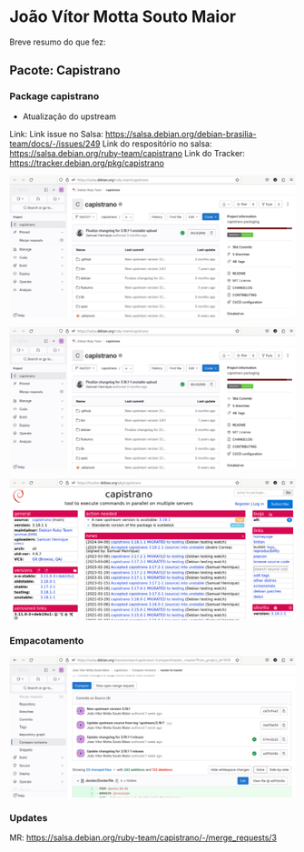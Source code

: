 # João Vítor Motta Souto Maior

Breve resumo do que fez:

## Pacote: Capistrano
### Package capistrano

- Atualização do upstream

Link: 
Link issue no Salsa: https://salsa.debian.org/debian-brasilia-team/docs/-/issues/249
Link do respositório no salsa: https://salsa.debian.org/ruby-team/capistrano
Link do Tracker: https://tracker.debian.org/pkg/capistrano


![img](../img/joao/capistranoRepo.png)

![img](../img/joao/capistranoRepo.png)

![img](../img/joao/capistranoTraker.png)


### Empacotamento

![img](../img/joao/capistranoCommits.png)

### Updates

MR: https://salsa.debian.org/ruby-team/capistrano/-/merge_requests/3